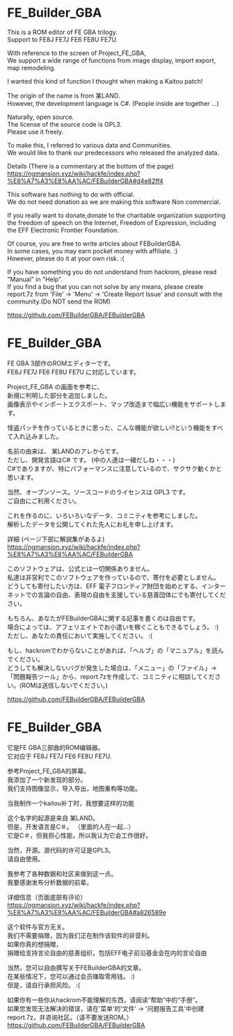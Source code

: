 FE_Builder_GBA
===
This is a ROM editor of FE GBA trilogy.  
Support to FE8J FE7J FE6 FE8U FE7U.  

With reference to the screen of Project_FE_GBA,  
We support a wide range of functions from image display, import export, map remodeling.  

I wanted this kind of function I thought when making a Kaitou patch!  

The origin of the name is from 某LAND.  
However, the development language is C#. (People inside are together ...)  

Naturally, open source.  
The license of the source code is GPL3.  
Please use it freely.  

To make this, I referred to various data and Communities.  
We would like to thank our predecessors who released the analyzed data.  


Details (There is a commentary at the bottom of the page)  
https://ngmansion.xyz/wiki/hackfe/index.php?%E8%A7%A3%E8%AA%AC/FEBuilderGBA#d4e82ff4


This software has nothing to do with official.  
We do not need donation as we are making this software Non commercial.  

If you really want to donate,donate to the charitable organization supporting the freedom of speech on the Internet, Freedom of Expression, including the EFF Electronic Frontier Foundation.  

Of course, you are free to write articles about FEBuilderGBA.  
In some cases, you may earn pocket money with affiliate. :)  
However, please do it at your own risk. :(  

If you have something you do not understand from hackrom, please read "Manual" in "Help".  
If you find a bug that you can not solve by any means, please create report.7z from 'File' -> 'Menu' -> 'Create Report Issue' and consult with the community.(Do NOT send the ROM)  

https://github.com/FEBuilderGBA/FEBuilderGBA






FE_Builder_GBA
===
FE GBA 3部作のROMエディターです。  
FE8J FE7J FE6 FE8U FE7U に対応しています。  

Project_FE_GBA の画面を参考に、  
新規に判明した部分を追加しました。  
画像表示やインポートエクスポート、マップ改造まで幅広い機能をサポートします。  

怪盗パッチを作っているときに思った、こんな機能が欲しい!!という機能をすべて入れ込みました。  

名前の由来は、 某LANDのアレからです。  
ただし、開発言語はC# です。 (中の人達は一緒だしね・・・)  
C#でありますが、特にパフォーマンスに注意しているので、サクサク動くかと思います。  

当然、オープンソース。ソースコードのライセンスは GPL3 です。  
ご自由にご利用ください。  

これを作るのに、いろいろいなデータ、コミニティを参考にしました。  
解析したデータを公開してくれた先人にお礼を申し上げます。  


詳細 (ページ下部に解説集があるよ)  
https://ngmansion.xyz/wiki/hackfe/index.php?%E8%A7%A3%E8%AA%AC/FEBuilderGBA


このソフトウェアは、公式とは一切関係ありません。  
私達は非営利でこのソフトウェアを作っているので、寄付を必要としません。  
どうしても寄付したい方は、EFF 電子フロンティア財団を始めとする、インターネットでの言論の自由、表現の自由を支援している慈善団体にでも寄付してください。  

もちろん、あなたがFEBuilderGBAに関する記事を書くのは自由です。  
場合によっては、アフェリエイトでお小遣いを稼ぐこともできるでしょう。 :)  
ただし、あなたの責任において実施してください。 :(  

もし、hackromでわからないことがあれば、「ヘルプ」の「マニュアル」を読んでください。  
どうしても解決しないバグが発生した場合は、「メニュー」の「ファイル」->「問題報告ツール」から、report.7zを作成して、コミニティに相談してください。(ROMは送信しないでください。)  

https://github.com/FEBuilderGBA/FEBuilderGBA


FE_Builder_GBA
===
它是FE GBA三部曲的ROM编辑器。  
它对应于 FE8J FE7J FE6 FE8U FE7U.  

参考Project_FE_GBA的屏幕，  
我添加了一个新发现的部分。  
我们支持图像显示，导入导出，地图重构等功能。  

当我制作一个kaitou补丁时，我想要这样的功能  

这个名字的起源是来自 某LAND。  
但是，开发语言是C＃。 （里面的人在一起...）  
它是C＃，但我担心性能，所以我认为它会工作很好。  

当然，开源。源代码的许可证是GPL3。  
请自由使用。  

我参考了各种数据和社区来做到这一点。  
我要感谢发布分析数据的前辈。  


详细信息（页面底部有评论）  
https://ngmansion.xyz/wiki/hackfe/index.php?%E8%A7%A3%E8%AA%AC/FEBuilderGBA#a826589e


这个软件与官方无关。  
我们不需要捐赠，因为我们正在制作该软件的非营利。  
如果你真的想捐赠，  
捐赠给支持言论自由的慈善组织，包括EFF电子前沿基金会在内的言论自由  

当然，您可以自由撰写关于FEBuilderGBA的文章。  
在某些情况下，您可以通过会员赚取零用钱。 :)  
但是，请自行承担风险。 :(  

如果你有一些你从hackrom不能理解的东西，请阅读“帮助”中的“手册”。  
如果您发现无法解决的错误，请在'菜单'的'文件' -> '问题报告工具'中创建report.7z，并咨询社区。（请不要发送ROM。）  
https://github.com/FEBuilderGBA/FEBuilderGBA

